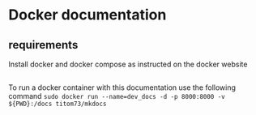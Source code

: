 # Docker documentation

## requirements

Install docker and docker compose as instructed on the docker website

##
To run a docker container with this documentation use the following command
`sudo docker run --name=dev_docs -d -p 8000:8000 -v ${PWD}:/docs titom73/mkdocs`